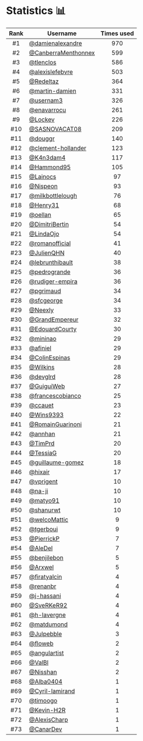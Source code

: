 # Statistics 📊

|Rank|Username|Times used|
:--------:|--------|:--------:|
|#1|[@damienalexandre](https://github.com/damienalexandre)|970|
|#2|[@CanberraMenthonnex](https://github.com/CanberraMenthonnex)|599|
|#3|[@tlenclos](https://github.com/tlenclos)|586|
|#4|[@alexislefebvre](https://github.com/alexislefebvre)|503|
|#5|[@Redeltaz](https://github.com/Redeltaz)|364|
|#6|[@martin-damien](https://github.com/martin-damien)|331|
|#7|[@usernam3](https://github.com/usernam3)|326|
|#8|[@enavarrocu](https://github.com/enavarrocu)|261|
|#9|[@Lockev](https://github.com/Lockev)|226|
|#10|[@SASNOVACAT08](https://github.com/SASNOVACAT08)|209|
|#11|[@douggr](https://github.com/douggr)|140|
|#12|[@clement-hollander](https://github.com/clement-hollander)|123|
|#13|[@K4n3dam4](https://github.com/K4n3dam4)|117|
|#14|[@Hammond95](https://github.com/Hammond95)|105|
|#15|[@Lainocs](https://github.com/Lainocs)|97|
|#16|[@Nispeon](https://github.com/Nispeon)|93|
|#17|[@milkbottlelough](https://github.com/milkbottlelough)|76|
|#18|[@Henry31](https://github.com/Henry31)|68|
|#19|[@oellan](https://github.com/oellan)|65|
|#20|[@DimitriBertin](https://github.com/DimitriBertin)|54|
|#21|[@LindaOjo](https://github.com/LindaOjo)|54|
|#22|[@romanofficial](https://github.com/romanofficial)|41|
|#23|[@JulienQHN](https://github.com/JulienQHN)|40|
|#24|[@lebrunthibault](https://github.com/lebrunthibault)|38|
|#25|[@pedrogrande](https://github.com/pedrogrande)|36|
|#26|[@rudiger-empira](https://github.com/rudiger-empira)|36|
|#27|[@pgrimaud](https://github.com/pgrimaud)|34|
|#28|[@sfcgeorge](https://github.com/sfcgeorge)|34|
|#29|[@Neexly](https://github.com/Neexly)|33|
|#30|[@GrandEmpereur](https://github.com/GrandEmpereur)|32|
|#31|[@EdouardCourty](https://github.com/EdouardCourty)|30|
|#32|[@mininao](https://github.com/mininao)|29|
|#33|[@afiniel](https://github.com/afiniel)|29|
|#34|[@ColinEspinas](https://github.com/ColinEspinas)|29|
|#35|[@Wilkins](https://github.com/Wilkins)|28|
|#36|[@devglrd](https://github.com/devglrd)|28|
|#37|[@GuiguiWeb](https://github.com/GuiguiWeb)|27|
|#38|[@francescobianco](https://github.com/francescobianco)|25|
|#39|[@ccauet](https://github.com/ccauet)|23|
|#40|[@Wins9393](https://github.com/Wins9393)|22|
|#41|[@RomainGuarinoni](https://github.com/RomainGuarinoni)|21|
|#42|[@annhan](https://github.com/annhan)|21|
|#43|[@TimPrd](https://github.com/TimPrd)|20|
|#44|[@TessiaG](https://github.com/TessiaG)|20|
|#45|[@guillaume-gomez](https://github.com/guillaume-gomez)|18|
|#46|[@hixair](https://github.com/hixair)|17|
|#47|[@vprigent](https://github.com/vprigent)|10|
|#48|[@na-ji](https://github.com/na-ji)|10|
|#49|[@matyo91](https://github.com/matyo91)|10|
|#50|[@shanurwt](https://github.com/shanurwt)|10|
|#51|[@welcoMattic](https://github.com/welcoMattic)|9|
|#52|[@tgerboui](https://github.com/tgerboui)|9|
|#53|[@PierrickP](https://github.com/PierrickP)|7|
|#54|[@AleDel](https://github.com/AleDel)|7|
|#55|[@benjilebon](https://github.com/benjilebon)|5|
|#56|[@Arxwel](https://github.com/Arxwel)|5|
|#57|[@firatyalcin](https://github.com/firatyalcin)|4|
|#58|[@renanbr](https://github.com/renanbr)|4|
|#59|[@j-hassani](https://github.com/j-hassani)|4|
|#60|[@SveRKeR92](https://github.com/SveRKeR92)|4|
|#61|[@h-lavergne](https://github.com/h-lavergne)|4|
|#62|[@matdumond](https://github.com/matdumond)|4|
|#63|[@Julpebble](https://github.com/Julpebble)|3|
|#64|[@floweb](https://github.com/floweb)|2|
|#65|[@angulartist](https://github.com/angulartist)|2|
|#66|[@ValBl](https://github.com/ValBl)|2|
|#67|[@Nisshan](https://github.com/Nisshan)|2|
|#68|[@Alba0404](https://github.com/Alba0404)|1|
|#69|[@Cyril-lamirand](https://github.com/Cyril-lamirand)|1|
|#70|[@timoogo](https://github.com/timoogo)|1|
|#71|[@Kevin-H2R](https://github.com/Kevin-H2R)|1|
|#72|[@AlexisCharp](https://github.com/AlexisCharp)|1|
|#73|[@CanarDev](https://github.com/CanarDev)|1|
